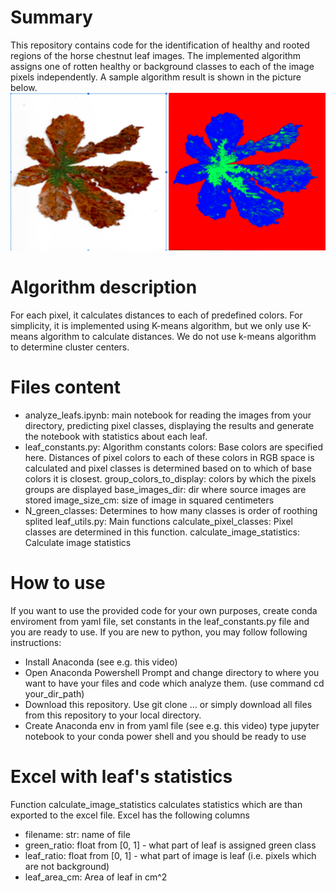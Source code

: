 # Summary
This repository contains code for the identification of healthy and rooted regions of the horse chestnut leaf images. The implemented algorithm assigns one of rotten healthy or background classes to each of the image pixels independently. A sample algorithm result is shown in the picture below.
![sample_leaf_segmentation](images_for_readme/leaf_sample_image.PNG)

# Algorithm description
For each pixel, it calculates distances to each of predefined colors.
For simplicity, it is implemented using K-means algorithm, but we only use K-means algorithm to calculate distances. We do not use k-means algorithm to determine cluster centers.

# Files content
- analyze_leafs.ipynb: main notebook for reading the images from your directory, predicting pixel classes, displaying the results and generate the notebook with statistics about each leaf.
- leaf_constants.py: Algorithm constants
colors: Base colors are specified here. Distances of pixel colors to each of these colors in RGB space is calculated and pixel classes is determined based on to which of base colors it is closest.
group_colors_to_display: colors by which the pixels groups are displayed
base_images_dir: dir where source images are stored
image_size_cm: size of image in squared centimeters
- N_green_classes: Determines to how many classes is order of roothing splited
leaf_utils.py: Main functions
calculate_pixel_classes: Pixel classes are determined in this function.
calculate_image_statistics: Calculate image statistics 

# How to use

If you want to use the provided code for your own purposes, create conda enviroment from yaml file, set constants in the leaf_constants.py file and you are ready to use. If you are new to python, you may follow following instructions:
- Install Anaconda (see e.g. this video)
- Open Anaconda Powershell Prompt and change directory to where you want to have your files and code which analyze them. (use command cd your_dir_path)
- Download this repository. Use git clone … or simply download all files from this repository to your local directory.
- Create Anaconda env in from yaml file (see e.g. this video) type jupyter notebook to your conda power shell and you should be ready to use

# Excel with leaf's statistics
Function calculate_image_statistics calculates statistics which are than exported to the excel file. Excel has the following columns
- filename: str: name of file
- green_ratio: float from [0, 1] - what part of leaf is assigned green class
- leaf_ratio: float from [0, 1] - what part of image is leaf (i.e. pixels which are not background)
- leaf_area_cm: Area of leaf in cm^2
